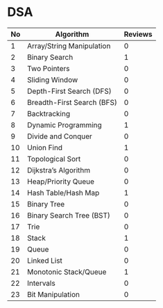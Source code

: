 # DSA

| No | Algorithm | Reviews |
|----|-----------------------------|-------------------|
| 1  | Array/String Manipulation   | 0                 |
| 2  | Binary Search               | 1                 |
| 3  | Two Pointers                | 0                 |
| 4  | Sliding Window              | 0                 |
| 5  | Depth-First Search (DFS)    | 0                 |
| 6  | Breadth-First Search (BFS)  | 0                 |
| 7  | Backtracking                | 0                 |
| 8  | Dynamic Programming         | 1                 |
| 9  | Divide and Conquer          | 0                 |
| 10 | Union Find                  | 1                 |
| 11 | Topological Sort            | 0                 |
| 12 | Dijkstra’s Algorithm        | 0                 |
| 13 | Heap/Priority Queue         | 0                 |
| 14 | Hash Table/Hash Map         | 1                 |
| 15 | Binary Tree                 | 0                 |
| 16 | Binary Search Tree (BST)    | 0                 |
| 17 | Trie                        | 0                 |
| 18 | Stack                       | 1                 |
| 19 | Queue                       | 0                 |
| 20 | Linked List                 | 0                 |
| 21 | Monotonic Stack/Queue       | 1                 |
| 22 | Intervals                   | 0                 |
| 23 | Bit Manipulation            | 0                 |
